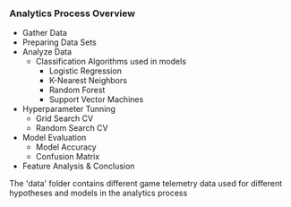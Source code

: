 
### Analytics Process Overview
* Gather Data
* Preparing Data Sets
* Analyze Data
  * Classification Algorithms used in models
    * Logistic Regression
    * K-Nearest Neighbors
    * Random Forest
    * Support Vector Machines
* Hyperparameter Tunning
  * Grid Search CV
  * Random Search CV
* Model Evaluation
  * Model Accuracy
  * Confusion Matrix
* Feature Analysis & Conclusion

The 'data' folder contains different game telemetry data used for different hypotheses and models in the analytics process